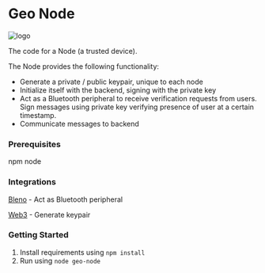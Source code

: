 # Geo Node

![logo](http://image.ibb.co/cd2E0x/geo_logo.png)

The code for a Node (a trusted device).

The Node provides the following functionality:

- Generate a private / public keypair, unique to each node
- Initialize itself with the backend, signing with the private key
- Act as a Bluetooth peripheral to receive verification requests from users. Sign messages using private key verifying presence of user at a certain timestamp.
- Communicate messages to backend

### Prerequisites
npm
node

### Integrations

[Bleno](https://github.com/noble/bleno) - Act as Bluetooth peripheral

[Web3](https://github.com/ethereum/web3.js/) - Generate keypair

### Getting Started

1. Install requirements using `npm install`
1. Run using `node geo-node`
